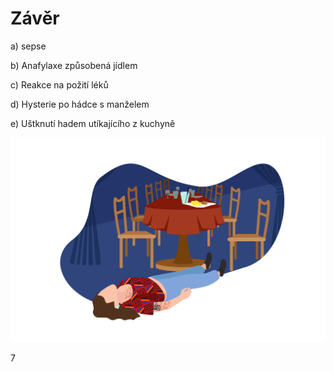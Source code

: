 <div class="w3-row">
<div class="w3-half w3-large">

#  Závěr

<span class="w3-text-grey">a) sepse</span>

<span class="w3-text-red w3-xlarge">b) Anafylaxe způsobená jídlem</span>

<span class="w3-text-grey">c) Reakce na požití léků</span>

<span class="w3-text-grey">d) Hysterie po hádce s manželem</span>

<span class="w3-text-grey">e) Uštknutí hadem utíkajícího z kuchyně</span>

</div>
<div class="w3-half">

![slide_2-3_komiks_05_skvrny](slide_2-3_komiks_05_skvrny.jpg)



</div>
</div>

<div class="w3-center">7</div>

